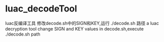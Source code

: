 # luac_decodeTool
luac反编译工具
修改decode.sh中的SIGN和KEY,运行 ./decode.sh 路径
a luac decryption tool
change SIGN and KEY values in decode.sh,execute ./decode.sh path
